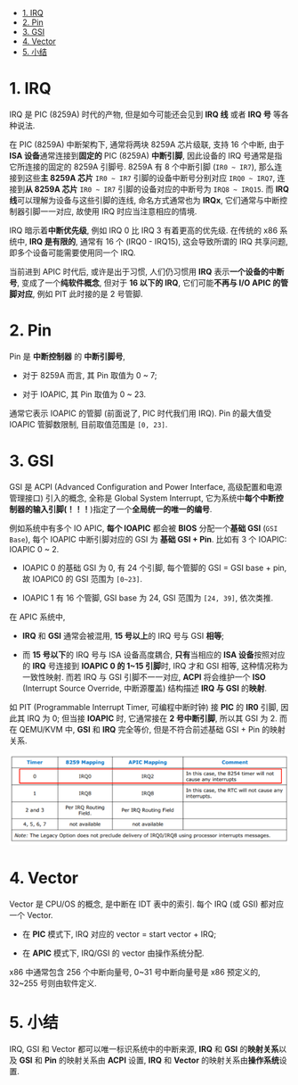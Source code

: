 <!-- @import "[TOC]" {cmd="toc" depthFrom=1 depthTo=6 orderedList=false} -->

<!-- code_chunk_output -->

- [1. IRQ](#1-irq)
- [2. Pin](#2-pin)
- [3. GSI](#3-gsi)
- [4. Vector](#4-vector)
- [5. 小结](#5-小结)

<!-- /code_chunk_output -->

# 1. IRQ

IRQ 是 PIC (8259A) 时代的产物, 但是如今可能还会见到 **IRQ 线** 或者 **IRQ 号** 等各种说法.

在 PIC (8259A) 中断架构下, 通常将两块 8259A 芯片级联, 支持 16 个中断, 由于 **ISA 设备**通常连接到**固定的** PIC (8259A) **中断引脚**, 因此设备的 IRQ 号通常是指它所连接的固定的 8259A 引脚号. 8259A 有 8 个中断引脚 (`IR0 ~ IR7`), 那么连接到这些**主 8259A 芯片** `IR0 ~ IR7` 引脚的设备中断号分别对应 `IRQ0 ~ IRQ7`, 连接到**从 8259A 芯片** `IR0 ~ IR7` 引脚的设备对应的中断号为 `IRQ8 ~ IRQ15`. 而 **IRQ 线**可以理解为设备与这些引脚的连线, 命名方式通常也为 **IRQx**, 它们通常与中断控制器引脚一一对应, 故使用 IRQ 时应当注意相应的情境.

IRQ 暗示着**中断优先级**, 例如 IRQ 0 比 IRQ 3 有着更高的优先级. 在传统的 x86 系统中, **IRQ 是有限的**, 通常有 16 个 (IRQ0 - IRQ15), 这会导致所谓的 IRQ 共享问题, 即多个设备可能需要使用同一个 IRQ.

当前进到 APIC 时代后, 或许是出于习惯, 人们仍习惯用 **IRQ** 表示**一个设备的中断号**, 变成了一个**纯软件概念**, 但对于 **16 以下的 IRQ**, 它们可能**不再与 I/O APIC 的管脚对应**, 例如 PIT 此时接的是 2 号管脚.

# 2. Pin

Pin 是 **中断控制器** 的 **中断引脚号**,

* 对于 8259A 而言, 其 Pin 取值为 0 ~ 7;

* 对于 IOAPIC, 其 Pin 取值为 0 ~ 23.

通常它表示 IOAPIC 的管脚 (前面说了, PIC 时代我们用 IRQ). Pin 的最大值受 IOAPIC 管脚数限制, 目前取值范围是 `[0, 23]`.

# 3. GSI

GSI 是 ACPI (Advanced Configuration and Power Interface, 高级配置和电源管理接口) 引入的概念, 全称是 Global System Interrupt, 它为系统中**每个中断控制器的输入引脚(！！！**)指定了一个**全局统一的唯一的编号**.

例如系统中有多个 IO APIC, **每个 IOAPIC** 都会被 **BIOS** 分配一个**基础 GSI** (`GSI Base`), 每个 IOAPIC 中断引脚对应的 GSI 为 **基础 GSI + Pin**. 比如有 3 个 IOAPIC: IOAPIC 0 ~ 2.

* IOAPIC 0 的基础 GSI 为 0, 有 24 个引脚, 每个管脚的 GSI = GSI base + pin, 故 IOAPIC0 的 GSI 范围为 `[0~23]`.

* IOAPIC 1 有 16 个管脚, GSI base 为 24, GSI 范围为 `[24, 39]`, 依次类推.

在 APIC 系统中,

* **IRQ** 和 **GSI** 通常会被混用, **15 号以上**的 IRQ 号与 GSI **相等**;

* 而 **15 号以下**的 IRQ 号与 ISA 设备高度耦合, **只有**当相应的 **ISA 设备**按照对应的 **IRQ** 号连接到 **IOAPIC 0 的 1~15 引脚**时, IRQ 才和 GSI 相等, 这种情况称为一致性映射. 而若 IRQ 与 GSI 引脚不一一对应, **ACPI** 将会维护一个 **ISO** (Interrupt Source Override, 中断源覆盖) 结构描述 **IRQ 与 GSI** 的**映射**.

如 PIT (Programmable Interrupt Timer, 可编程中断时钟) 接 **PIC** 的 **IR0** 引脚, 因此其 IRQ 为 0; 但当接 **IOAPIC** 时, 它通常接在 **2 号中断引脚**, 所以其 GSI 为 2. 而在 QEMU/KVM 中, **GSI** 和 **IRQ** 完全等价, 但是不符合前述基础 GSI + Pin 的映射关系.

![2024-10-14-15-07-30.png](./images/2024-10-14-15-07-30.png)

# 4. Vector

Vector 是 CPU/OS 的概念, 是中断在 IDT 表中的索引. 每个 IRQ (或 GSI) 都对应一个 Vector.

* 在 **PIC** 模式下, IRQ 对应的 vector = start vector + IRQ;

* 在 **APIC** 模式下, IRQ/GSI 的 vector 由操作系统分配.

x86 中通常包含 256 个中断向量号, 0~31 号中断向量号是 x86 预定义的, 32~255 号则由软件定义.

# 5. 小结

IRQ, GSI 和 Vector 都可以唯一标识系统中的中断来源, **IRQ** 和 **GSI** 的**映射关系**以及 **GSI** 和 **Pin** 的映射关系由 **ACPI** 设置, **IRQ** 和 **Vector** 的映射关系由**操作系统**设置.

